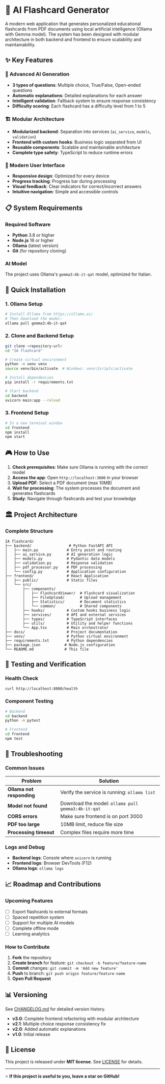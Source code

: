 # 🎯 AI Flashcard Generator

A modern web application that generates personalized educational flashcards from PDF documents using local artificial intelligence (Ollama with Gemma model). The system has been designed with modular architecture in both backend and frontend to ensure scalability and maintainability.

## ✨ Key Features

### 🤖 Advanced AI Generation
- **3 types of questions**: Multiple choice, True/False, Open-ended questions
- **Automatic explanations**: Detailed explanations for each answer
- **Intelligent validation**: Fallback system to ensure response consistency
- **Difficulty scoring**: Each flashcard has a difficulty level from 1 to 5

### 🏗️ Modular Architecture
- **Modularized backend**: Separation into services (`ai_service`, `models`, `validation`)
- **Frontend with custom hooks**: Business logic separated from UI
- **Reusable components**: Scalable and maintainable architecture
- **Complete type safety**: TypeScript to reduce runtime errors

### 🎨 Modern User Interface
- **Responsive design**: Optimized for every device
- **Progress tracking**: Progress bar during processing
- **Visual feedback**: Clear indicators for correct/incorrect answers
- **Intuitive navigation**: Simple and accessible controls

## 📋 System Requirements

### Required Software
- **Python** 3.8 or higher
- **Node.js** 16 or higher  
- **Ollama** (latest version)
- **Git** (for repository cloning)

### AI Model
The project uses Ollama's `gemma3:4b-it-qat` model, optimized for Italian.

## 🚀 Quick Installation

### 1. Ollama Setup
```bash
# Install Ollama from https://ollama.ai/
# Then download the model:
ollama pull gemma3:4b-it-qat
```

### 2. Clone and Backend Setup
```bash
git clone <repository-url>
cd "IA flashcard"

# Create virtual environment
python -m venv venv
source venv/bin/activate  # Windows: venv\Scripts\activate

# Install dependencies
pip install -r requirements.txt

# Start backend
cd backend
uvicorn main:app --reload
```

### 3. Frontend Setup
```bash
# In a new terminal window
cd frontend
npm install
npm start
```

## 🎮 How to Use

1. **Check prerequisites**: Make sure Ollama is running with the correct model
2. **Access the app**: Open `http://localhost:3000` in your browser
3. **Upload PDF**: Select a PDF document (max 10MB)
4. **Wait for processing**: The system processes the document and generates flashcards
5. **Study**: Navigate through flashcards and test your knowledge

## 🏛️ Project Architecture

### Complete Structure
```
IA flashcard/
├── backend/                 # Python FastAPI API
│   ├── main.py             # Entry point and routing
│   ├── ai_service.py       # AI generation logic
│   ├── models.py           # Pydantic data models  
│   ├── validation.py       # Response validation
│   ├── pdf_processor.py    # PDF processing
│   └── config.py           # Application configuration
├── frontend/               # React Application
│   ├── public/             # Static files
│   └── src/
│       ├── components/
│       │   ├── FlashcardViewer/  # Flashcard visualization
│       │   ├── FileUpload/       # Upload management
│       │   ├── Statistics/       # Document statistics
│       │   └── common/           # Shared components
│       ├── hooks/          # Custom hooks business logic
│       ├── services/       # API and external services
│       ├── types/          # TypeScript interfaces
│       ├── utils/          # Utility and helper functions
│       └── App.tsx         # Main orchestrator
├── docs/                   # Project documentation
├── venv/                   # Python virtual environment
├── requirements.txt        # Python dependencies
├── package.json           # Node.js configuration
└── README.md              # This file
```

## 🧪 Testing and Verification

### Health Check
```bash
curl http://localhost:8000/health
```

### Component Testing
```bash
# Backend
cd backend
python -m pytest

# Frontend  
cd frontend
npm test
```

## 🔧 Troubleshooting

### Common Issues

| Problem | Solution |
|---------|----------|
| **Ollama not responding** | Verify the service is running: `ollama list` |
| **Model not found** | Download the model: `ollama pull gemma3:4b-it-qat` |
| **CORS errors** | Make sure frontend is on port 3000 |
| **PDF too large** | 10MB limit, reduce file size |
| **Processing timeout** | Complex files require more time |

### Logs and Debug
- **Backend logs**: Console where `uvicorn` is running
- **Frontend logs**: Browser DevTools (F12)
- **Ollama logs**: `ollama logs`

## 📈 Roadmap and Contributions

### Upcoming Features
- [ ] Export flashcards to external formats
- [ ] Spaced repetition system
- [ ] Support for multiple AI models
- [ ] Complete offline mode
- [ ] Learning analytics

### How to Contribute
1. **Fork** the repository
2. **Create branch** for feature: `git checkout -b feature/feature-name`
3. **Commit** changes: `git commit -m 'Add new feature'`
4. **Push** to branch: `git push origin feature/feature-name`
5. **Open Pull Request**

## 📊 Versioning

See [CHANGELOG.md](CHANGELOG.md) for detailed version history.

- **v3.0**: Complete frontend refactoring with modular architecture
- **v2.1**: Multiple choice response consistency fix
- **v2.0**: Added automatic explanations
- **v1.0**: Initial release

## 📝 License

This project is released under **MIT license**. See [LICENSE](LICENSE) for details.

---

⭐ **If this project is useful to you, leave a star on GitHub!** 